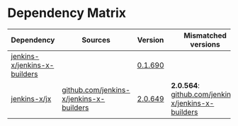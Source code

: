 # Dependency Matrix

Dependency | Sources | Version | Mismatched versions
---------- | ------- | ------- | -------------------
[jenkins-x/jenkins-x-builders](https://github.com/jenkins-x/jenkins-x-builders.git) |  | [0.1.690]() | 
[jenkins-x/jx](https://github.com/jenkins-x/jx.git) | [github.com/jenkins-x/jenkins-x-builders](https://github.com/jenkins-x/jenkins-x-builders) | [2.0.649](https://github.com/jenkins-x/jx/releases/tag/v2.0.649) | **2.0.564**: [github.com/jenkins-x/jenkins-x-builders](https://github.com/jenkins-x/jenkins-x-builders)
